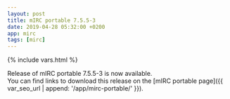 ```yaml
---
layout: post
title: mIRC portable 7.5.5-3
date: 2019-04-28 05:32:00 +0200
app: mirc
tags: [mirc]
---
```

{% include vars.html %}

Release of mIRC portable 7.5.5-3 is now available.<br />
You can find links to download this release on the [mIRC portable page]({{ var_seo_url | append: '/app/mirc-portable/' }}).